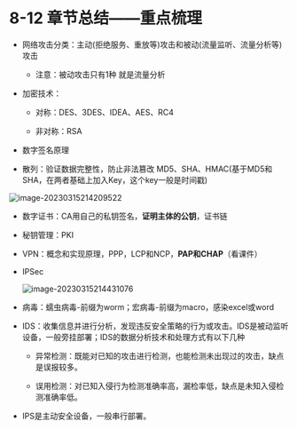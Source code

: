 # 8-12 章节总结——重点梳理

- 网络攻击分类：主动(拒绝服务、重放等)攻击和被动(流量监听、流量分析等)攻击
  - 注意：被动攻击只有1种 就是流量分析

- 加密技术：

  - 对称：DES、3DES、IDEA、AES、RC4

  - 非对称：RSA

- 数字签名原理

- 散列：验证数据完整性，防止非法篡改  MD5、SHA、HMAC(基于MD5和SHA，在两者基础上加入Key，这个key一般是时间戳)

![image-20230315214209522](https://img.yatjay.top/md/image-20230315214209522.png)

- 数字证书：CA用自己的私钥签名，**证明主体的公钥**，证书链

- 秘钥管理：PKI

- VPN：概念和实现原理，PPP，LCP和NCP，**PAP和CHAP**（看课件）

- IPSec

  ![image-20230315214431076](https://img.yatjay.top/md/image-20230315214431076.png)

- 病毒：蠕虫病毒-前缀为worm；宏病毒-前缀为macro，感染excel或word

- IDS：收集信息并进行分析，发现违反安全策略的行为或攻击。IDS是被动监听设备，一般旁挂部署；IDS的数据分析技术和处理方式有以下几种

  - 异常检测：既能对已知的攻击进行检测，也能检测未出现过的攻击，缺点是误报较多。

  - 误用检测：对已知入侵行为检测准确率高，漏检率低，缺点是未知入侵检测准确率低。

- IPS是主动安全设备，一般串行部署。